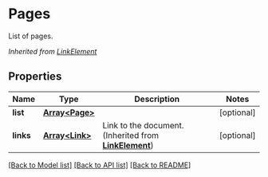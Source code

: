 # Pages
List of pages.

*Inherited from [LinkElement](LinkElement.md)*
## Properties
Name | Type | Description | Notes
------------ | ------------- | ------------- | -------------
**list** | [**Array&lt;Page&gt;**](Page.md) |  | [optional]
**links** | [**Array&lt;Link&gt;**](Link.md) | Link to the document. (Inherited from **[LinkElement](LinkElement.md)**) | [optional]
[[Back to Model list]](../README.md#documentation-for-models) [[Back to API list]](../README.md#documentation-for-api-endpoints) [[Back to README]](../README.md)

